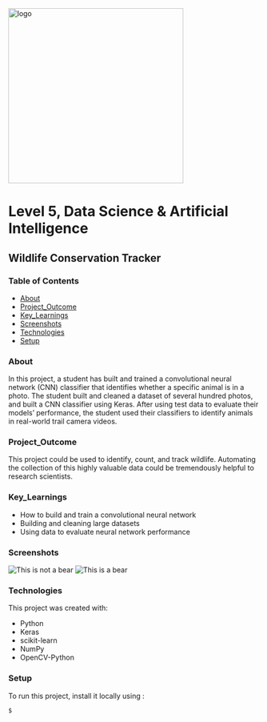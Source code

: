 <img src="https://upload.wikimedia.org/wikipedia/commons/8/8a/Helloworldstyle50.png" alt="logo" width="350"/>

# Level 5, Data Science & Artificial Intelligence 
## Wildlife Conservation Tracker
 
### Table of Contents
* [About](#about)
* [Project_Outcome](#project_outcome)
* [Key_Learnings](#key_learnings)
* [Screenshots](#screenshots)
* [Technologies](#technologies)
* [Setup](#setup)

### About
In this project, a student has built and trained a convolutional neural network (CNN) classifier that identifies whether a specific animal is in a photo. The student built and cleaned a dataset of several hundred photos, and built a CNN classifier using Keras. After using test data to evaluate their models’ performance, the student used their classifiers to identify animals in real-world trail camera videos.

### Project_Outcome
This project could be used to identify, count, and track wildlife. Automating the collection of this highly valuable data could be tremendously helpful to research scientists. 

### Key_Learnings
* How to build and train a convolutional neural network
* Building and cleaning large datasets 
* Using data to evaluate neural network performance 

### Screenshots
![This is not a bear](https://upload.wikimedia.org/wikipedia/commons/1/11/The_classifier_thinks_this_is_not_a_bear.png)
![This is a bear](https://upload.wikimedia.org/wikipedia/commons/e/e3/This_is_a_bear.png)
	
### Technologies
This project was created with:
* Python
* Keras
* scikit-learn
* NumPy
* OpenCV-Python
	
### Setup
To run this project, install it locally using :

```
$ 
```

